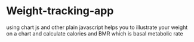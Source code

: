 # Weight-tracking-app
using chart js and other plain javascript helps you to illustrate your weight on a chart and calculate calories and BMR
which is basal metabolic rate 

